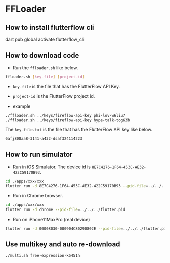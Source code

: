 # FFLoader

## How to install flutterflow cli
dart pub global activate flutterflow_cli


## How to download code

- Run the `ffloader.sh` like below.

```sh 
ffloader.sh [key-file] [project-id]
```

- `key-file` is the file that has the FlutterFlow API Key.
- `project-id` is the FlutterFlow project id.


- example

```sh
./ffloader.sh ../keys/fireflow-api-key phi-lov-w6liu7
./ffloader.sh ../keys/fireflow-api-key hype-talk-tog63b
```

The `key-file.txt` is the file that has the FlutterFlow API key like below.

```txt
6afj808aa8-3141-a432-dsaf324114223
```


## How to run simulator

- Run in iOS Simulator. The device id is `8E7C4276-1F64-453C-AE32-422C59170B93`.

```sh
cd ./apps/xxx/xxx
flutter run -d 8E7C4276-1F64-453C-AE32-422C59170B93 --pid-file=../../../flutter.pid
```

- Run in Chrome browser.

```sh
cd ./apps/xxx/xxx
flutter run -d chrome --pid-file=../../../flutter.pid
```

- Run on iPhone11MaxPro (real device)

```sh
flutter run -d 00008030-000904C80290802E --pid-file=../../../flutter.pid
```


## Use multikey and auto re-download

```sh
./multi.sh free-expression-k5451h
```